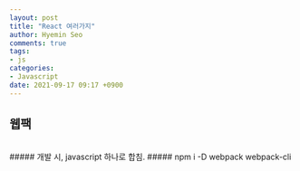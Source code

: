 ```yaml
---
layout: post
title: "React 여러가지"
author: Hyemin Seo
comments: true
tags:
- js
categories:
- Javascript
date: 2021-09-17 09:17 +0900
---
```


## 웹팩
<br/>
##### 개발 시, javascript 하나로 합침.  
##### npm i -D webpack webpack-cli
